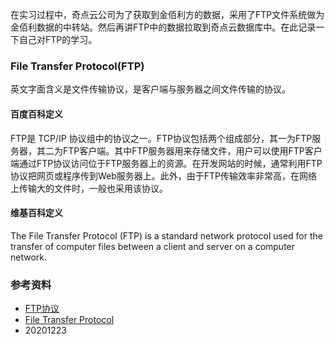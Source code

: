 
在实习过程中，奇点云公司为了获取到金佰利方的数据，采用了FTP文件系统做为金佰利数据的中转站。然后再讲FTP中的数据拉取到奇点云数据库中。在此记录一下自己对FTP的学习。

### File Transfer Protocol(FTP)

英文字面含义是文件传输协议，是客户端与服务器之间文件传输的协议。

#### 百度百科定义

FTP是 TCP/IP 协议组中的协议之一。FTP协议包括两个组成部分，其一为FTP服务器，其二为FTP客户端。其中FTP服务器用来存储文件，用户可以使用FTP客户端通过FTP协议访问位于FTP服务器上的资源。在开发网站的时候，通常利用FTP协议把网页或程序传到Web服务器上。此外，由于FTP传输效率非常高，在网络上传输大的文件时，一般也采用该协议。

#### 维基百科定义

The File Transfer Protocol (FTP) is a standard network protocol used for the transfer of computer files between a client and server on a computer network.

### 参考资料

- [FTP协议](https://baike.baidu.com/item/FTP协议/7651119?fr=aladdin)
- [File Transfer Protocol](https://en.wikipedia.org/wiki/File_Transfer_Protocol)
- 20201223

